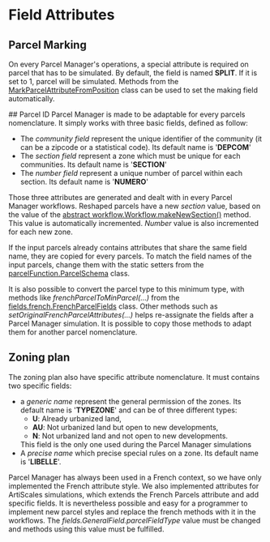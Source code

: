 # Field Attributes

## Parcel Marking
On every Parcel Manager's operations, a special attribute is required on parcel that has to be simulated. By default, the field is named <b>SPLIT</b>. If it is set to 1, parcel will be simulated. Methods from the <a href="https://framagit.org/artiscales/parcelmanager/-/blob/master/src/main/java/fr/ign/artiscales/pm/parcelFunction/MarkParcelAttributeFromPosition.java">MarkParcelAttributeFromPosition</a> class can be used to set the making field automatically. 

## Parcel ID
Parcel Manager is made to be adaptable for every parcels nomenclature.
It simply works with three basic fields, defined as follow:
<ul>
    <li>The <i>community field</i> represent the unique identifier of the community (it can be a zipcode or a statistical code). Its default name is '<b>DEPCOM</b>'</li>
    <li>The <i>section field</i> represent a zone which must be unique for each communities. Its default name is '<b>SECTION</b>'</li>
    <li>The <i>number field</i> represent a unique number of parcel within each section. Its default name is '<b>NUMERO</b>'</li>
</ul>
Those three attributes are generated and dealt with in every Parcel Manager workflows.
Reshaped parcels have a new <i>section</i> value, based on the value of the <a href="https://framagit.org/artiscales/parcelmanager/-/blob/master/src/main/java/fr/ign/artiscales/pm/workflow/Workflow.java">abstract workflow.Workflow.makeNewSection()</a> method. This value is automatically incremented.
<i>Number</i> value is also incremented for each new zone.

If the input parcels already contains attributes that share the same field name, they are copied for every parcels. 
To match the field names of the input parcels, change them with the static setters from the <a href="https://framagit.org/artiscales/parcelmanager/-/blob/master/src/main/java/fr/ign/artiscales/pm/parcelFunction/ParcelSchema.java">parcelFunction.ParcelSchema</a> class.
<!--If the correspondance is missing with the input data, the unsimuled parcels will have null fields.--> 
It is also possible to convert the parcel type to this minimum type, with methods like <i>frenchParcelToMinParcel(...)</i> from the <a href="https://framagit.org/artiscales/parcelmanager/-/blob/master/src/main/java/fr/ign/artiscales/pm/fields/french/FrenchParcelFields.java">fields.french.FrenchParcelFields</a> class.
Other methods such as <i>setOriginalFrenchParcelAttributes(...)</i> helps re-assignate the fields after a Parcel Manager simulation.
It is possible to copy those methods to adapt them for another parcel nomenclature.

## Zoning plan

The zoning plan also have specific attribute nomenclature. It must contains two specific fields:

<ul>
    <li>a <i>generic name</i> represent the general permission of the zones. Its default name is '<b>TYPEZONE</b>' and can be of three different types:
<ul>
    <li> <b>U</b>: Already urbanized land,</li>
    <li> <b>AU</b>: Not urbanized land but open to new developments,</li>
    <li> <b>N</b>: Not urbanized land and not open to new developments.</li>
</ul>
This field is the only one used during the Parcel Manager simulations</li>
    <li>A <i>precise name</i> which precise special rules on a zone. Its default name is '<b>LIBELLE</b>'.</li>
</ul>

Parcel Manager has always been used in a French context, so we have only implemented the French attribute style. We also implemented attributes for ArtiScales simulations, which extends the French Parcels attribute and add specific fields. 
It is nevertheless possible and easy for a programmer to implement new parcel styles and replace the french methods with it in the workflows.
The <i>fields.GeneralField.parcelFieldType</i> value must be changed and methods using this value must be fulfilled. 
